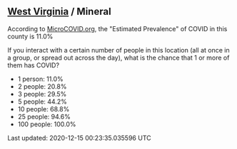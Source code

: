 
## [West Virginia](/united-states/west-virginia) / Mineral

According to [MicroCOVID.org](http://microcovid.org),
the "Estimated Prevalence" of COVID in this county is 11.0%

If you interact with a certain number of people in this location
(all at once in a group, or spread out across the day), what is the chance that
1 or more of them has COVID?

- 1 person: 11.0%
- 2 people: 20.8%
- 3 people: 29.5%
- 5 people: 44.2%
- 10 people: 68.8%
- 25 people: 94.6%
- 100 people: 100.0%

Last updated: 2020-12-15 00:23:35.035596 UTC
